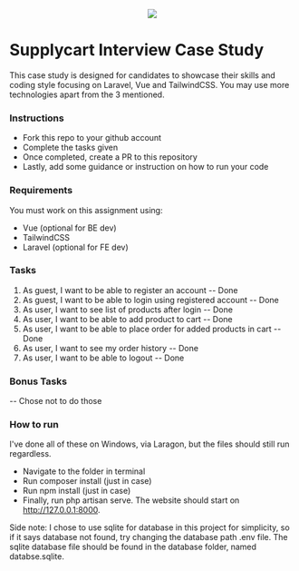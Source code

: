 <p align="center">
    <img align="center" src="https://supplycart.my/wp-content/uploads/2019/09/sc_logo_tm.png">
</p>

# Supplycart Interview Case Study

This case study is designed for candidates to showcase their skills and coding style focusing on Laravel, Vue and TailwindCSS. You may use more technologies apart from the 3 mentioned. 

### Instructions

- Fork this repo to your github account
- Complete the tasks given
- Once completed, create a PR to this repository
- Lastly, add some guidance or instruction on how to run your code

### Requirements

You must work on this assignment using:
 - Vue (optional for BE dev)
 - TailwindCSS
 - Laravel (optional for FE dev)

### Tasks

1. As guest, I want to be able to register an account -- Done
2. As guest, I want to be able to login using registered account -- Done
3. As user, I want to see list of products after login -- Done
4. As user, I want to be able to add product to cart -- Done
5. As user, I want to be able to place order for added products in cart -- Done
6. As user, I want to see my order history -- Done
7. As user, I want to be able to logout -- Done

### Bonus Tasks

-- Chose not to do those

### How to run
I've done all of these on Windows, via Laragon, but the files should still run regardless.
 
- Navigate to the folder in terminal
- Run composer install (just in case)
- Run npm install (just in case)
- Finally, run php artisan serve. The website should start on http://127.0.0.1:8000.

Side note: I chose to use sqlite for database in this project for simplicity, so if it says database not found, try changing the database path .env file.
The sqlite database file should be found in the database folder, named databse.sqlite.

